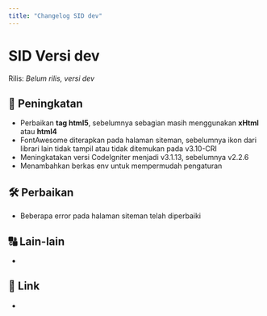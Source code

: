 ```yaml
---
title: "Changelog SID dev"
---
```


# SID Versi dev

Rilis: _Belum rilis, versi dev_

## :rocket: Peningkatan
- Perbaikan **tag html5**, sebelumnya sebagian masih menggunakan **xHtml** atau **html4**
- FontAwesome diterapkan pada halaman siteman, sebelumnya ikon dari librari lain tidak tampil
  atau tidak ditemukan pada v3.10-CRI
- Meningkatakan versi CodeIgniter menjadi v3.1.13, sebelumnya v2.2.6
- Menambahkan berkas env untuk mempermudah pengaturan

## :hammer_and_wrench: Perbaikan
- Beberapa error pada halaman siteman telah diperbaiki

## :capital_abcd: Lain-lain
-

## :link: Link
-

